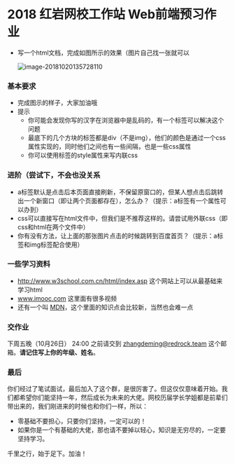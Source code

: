 # 2018 红岩网校工作站 Web前端预习作业

- 写一个html文档，完成如图所示的效果（图片自己找一张就可以

  ![image-20181020135728110](demo.png)

### 基本要求

- 完成图示的样子，大家加油哦
- 提示
  - 你可能会发现你写的汉字在浏览器中是乱码的，有一个标签可以解决这个问题
  - 最底下的几个方块的标签都是div（不是img），他们的颜色是通过一个css属性实现的，同时他们之间也有一些间隔，也是一些css属性
  - 你可以使用标签的style属性来写内联css



### 进阶（尝试下，不会也没关系

- a标签默认是点击后本页面直接刷新，不保留原窗口的，但某人想点击后跳转出一个新窗口（即让两个页面都存在），怎么办？（提示：a标签有一个属性可以办到）
- css可以直接写在html文件中，但我们是不推荐这样的。请尝试用外联css（即css和html在两个文件中）
- 你有没有方法，让上面的那张图片点击的时候跳转到百度首页？（提示：a标签和img标签配合使用）



### 一些学习资料

- http://www.w3school.com.cn/html/index.asp 这个网站上可以从最基础来学习html
- www.imooc.com 这里面有很多视频
- 还有一个叫 [MDN](https://developer.mozilla.org/zh-CN/)，这个里面的知识点会比较新，当然也会难一点



### 交作业

下周五晚（10月26日） 24:00 之前请交到 zhangdeming@redrock.team 这个邮箱。**请记住写上你的年级、姓名**。



### 最后

​	你们经过了笔试面试，最后加入了这个群，是很厉害了。但这仅仅意味着开始。我们都希望你们能坚持一年，然后成长为未来的大佬。网校历届学长学姐都是前辈们带出来的，我们刚进来的时候也和你们一样，所以：

- 零基础不要担心，只要你们坚持，一定可以的！
- 如果你是一个有基础的大佬，那也请不要掉以轻心，知识是无穷尽的，一定要坚持学习。

千里之行，始于足下。加油！

